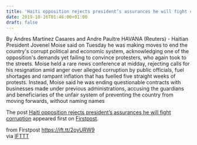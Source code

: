 ```yaml
---
title: 'Haiti opposition rejects president’s assurances he will fight corruption'
date: 2019-10-16T01:46:00+01:00
draft: false
---
```


By Andres Martinez Casares and Andre Paultre HAVANA (Reuters) - Haitian President Jovenel Moise said on Tuesday he was making moves to end the country's corrupt political and economic system, acknowledging one of the opposition's demands yet failing to convince protesters, who again took to the streets. Moise held a rare news conference at midday, rejecting calls for his resignation amid anger over alleged corruption by public officials, fuel shortages and rampant inflation that has fuelled five straight weeks of protests. Instead, Moise said he was ending questionable contracts with businesses made under previous administrations, accusing the guardians and beneficiaries of the unfair system of preventing the country from moving forwards, without naming names

The post [Haiti opposition rejects president’s assurances he will fight corruption](http://www.firstpost.com/world/haiti-opposition-rejects-presidents-assurances-he-will-fight-corruption-7505061.html) appeared first on [Firstpost](http://www.firstpost.com).

  
  
from Firstpost https://ift.tt/2oyURW9  
via [IFTTT](https://ifttt.com/?ref=da&site=blogger)